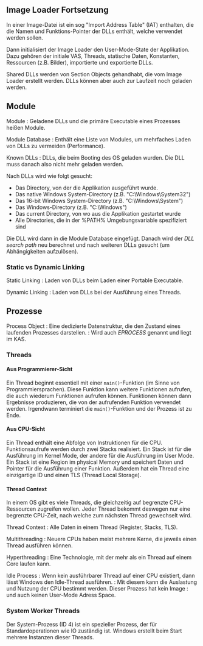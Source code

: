 
## Image Loader Fortsetzung

In einer Image-Datei ist ein sog "Import Address Table" (IAT) enthalten, die die Namen und
Funktions-Pointer der DLLs enthält, welche verwendet werden sollen.

Dann initialisiert der Image Loader den User-Mode-State der Applikation.
Dazu gehören der initiale VAS, Threads, statische Daten, Konstanten, Ressourcen (z.B. Bilder),
importierte und exportierte DLLs.

Shared DLLs werden von Section Objects gehandhabt, die vom Image Loader erstellt werden.
DLLs können aber auch zur Laufzeit noch geladen werden.

## Module

Module
: Geladene DLLs und die primäre Executable eines Prozesses heißen Module.

Module Database
: Enthält eine Liste von Modules, um mehrfaches Laden von DLLs zu vermeiden (Performance).

Known DLLs
: DLLs, die beim Booting des OS geladen wurden. Die DLL muss danach also nicht mehr geladen werden.

Nach DLLs wird wie folgt gesucht:

- Das Directory, von der die Applikation ausgeführt wurde.
- Das native Windows System-Directory (z.B. "C:\\Windows\\System32")
- Das 16-bit Windows System-Directory (z.B. "C:\\Windows\\System")
- Das Windows-Directory (z.B. "C:\\Windows")
- Das current Directory, von wo aus die Applikation gestartet wurde
- Alle Directories, die in der %PATH% Umgebungsvariable spezifiziert sind

Die DLL wird dann in die Module Database eingefügt. Danach wird der *DLL search path* neu berechnet
und nach weiteren DLLs gesucht (um Abhängigkeiten aufzulösen).

### Static vs Dynamic Linking

Static Linking
: Laden von DLLs beim Laden einer Portable Executable.

Dynamic Linking
: Laden von DLLs bei der Ausführung eines Threads.

## Prozesse

Process Object
: Eine dedizierte Datenstruktur, die den Zustand eines laufenden Prozesses darstellen.
: Wird auch *EPROCESS* genannt und liegt im KAS.

### Threads

#### Aus Programmierer-Sicht

Ein Thread beginnt essentiell mit einer `main()`-Funktion (im Sinne von Programmiersprachen).
Diese Funktion kann weitere Funktionen aufrufen, die auch wiederum Funktionen aufrufen können.
Funktionen können dann Ergebnisse produzieren, die von der aufrufenden Funktion verwendet werden.
Irgendwann terminiert die `main()`-Funktion und der Prozess ist zu Ende.

#### Aus CPU-Sicht

Ein Thread enthält eine Abfolge von Instruktionen für die CPU.
Funktionsaufrufe werden durch zwei Stacks realisiert. Ein Stack ist für die Ausführung im Kernel Mode,
der andere für die Ausführung im User Mode. Ein Stack ist eine Region im physical Memory und speichert
Daten und Pointer für die Ausführung einer Funktion. Außerdem hat ein Thread eine einzigartige ID und
einen TLS (Thread Local Storage).

#### Thread Context

In einem OS gibt es viele Threads, die gleichzeitig auf begrenzte CPU-Ressourcen zugreifen wollen.
Jeder Thread bekommt deswegen nur eine begrenzte CPU-Zeit, nach welche zum nächsten Thread gewechselt wird.

Thread Context
: Alle Daten in einem Thread (Register, Stacks, TLS).

Multithreading
: Neuere CPUs haben meist mehrere Kerne, die jeweils einen Thread ausführen können.

Hyperthreading
: Eine Technologie, mit der mehr als ein Thread auf einem Core laufen kann.

Idle Process
: Wenn kein ausführbarer Thread auf einer CPU existiert, dann lässt Windows den Idle-Thread ausführen.
: Mit diesem kann die Auslastung und Nutzung der CPU bestimmt werden. Dieser Prozess hat kein Image
: und auch keinen User-Mode Adress Space.

### System Worker Threads

Der System-Prozess (ID 4) ist ein spezieller Prozess, der für Standardoperationen wie IO zuständig ist.
Windows erstellt beim Start mehrere Instanzen dieser Threads.
